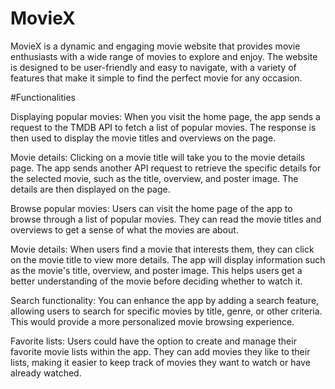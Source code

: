 
# MovieX

MovieX is a dynamic and engaging movie website that provides movie enthusiasts with a wide range of movies to explore and enjoy. The website is designed to be user-friendly and easy to navigate, with a variety of features that make it simple to find the perfect movie for any occasion.

#Functionalities

Displaying popular movies: When you visit the home page, the app sends a request to the TMDB API to fetch a list of popular movies. The response is then used to display the movie titles and overviews on the page.

Movie details: Clicking on a movie title will take you to the movie details page. The app sends another API request to retrieve the specific details for the selected movie, such as the title, overview, and poster image. The details are then displayed on the page.

Browse popular movies: Users can visit the home page of the app to browse through a list of popular movies. They can read the movie titles and overviews to get a sense of what the movies are about.

Movie details: When users find a movie that interests them, they can click on the movie title to view more details. The app will display information such as the movie's title, overview, and poster image. This helps users get a better understanding of the movie before deciding whether to watch it.

Search functionality: You can enhance the app by adding a search feature, allowing users to search for specific movies by title, genre, or other criteria. This would provide a more personalized movie browsing experience.

Favorite lists: Users could have the option to create and manage their favorite movie lists within the app. They can add movies they like to their lists, making it easier to keep track of movies they want to watch or have already watched.
